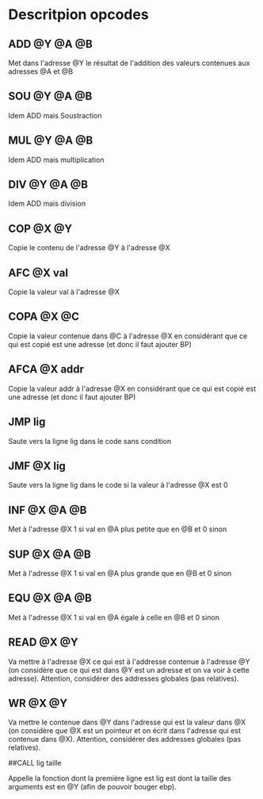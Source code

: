 # Descritpion opcodes



## ADD @Y @A @B 

Met dans l'adresse @Y le résultat de l'addition des valeurs contenues aux adresses @A et @B

## SOU @Y @A @B 

Idem ADD mais Soustraction

## MUL @Y @A @B 

Idem ADD mais multiplication

## DIV @Y @A @B 

Idem ADD mais division

## COP @X @Y

Copie le contenu de l'adresse @Y à l'adresse @X

## AFC @X val

Copie la valeur val à l'adresse @X

## COPA @X @C

Copie la valeur contenue dans @C à l'adresse @X en considérant que ce qui est copié est une adresse (et donc il faut ajouter BP)

## AFCA @X addr

Copie la valeur addr à l'adresse @X en considérant que ce qui est copié est une adresse (et donc il faut ajouter BP)

## JMP lig

Saute vers la ligne lig dans le code sans condition

## JMF @X lig

Saute vers la ligne lig dans le code si la valeur à l'adresse @X est 0

## INF @X @A @B

Met à l'adresse @X 1 si val en @A plus petite que en @B et 0 sinon

## SUP @X @A @B 

Met à l'adresse @X 1 si val en @A plus grande que en @B et 0 sinon

## EQU @X @A @B 

Met à l'adresse @X 1 si val en @A égale à celle en @B et 0 sinon

## READ @X @Y

Va mettre à l'adresse @X ce qui est à l'addresse contenue à l'adresse @Y (on considère que ce qui est dans @Y est un adresse et on va voir à cette adresse). Attention, considérer des addresses globales (pas relatives).

## WR @X @Y

Va mettre le contenue dans @Y dans l'adresse qui est la valeur dans @X (on considère que @X est un pointeur et on écrit dans l'adresse qui est contenue dans @X). Attention, considérer des addresses globales (pas relatives).

##CALL lig taille

Appelle la fonction dont la première ligne est lig est dont la taille des arguments est en @Y (afin de pouvoir bouger ebp).

